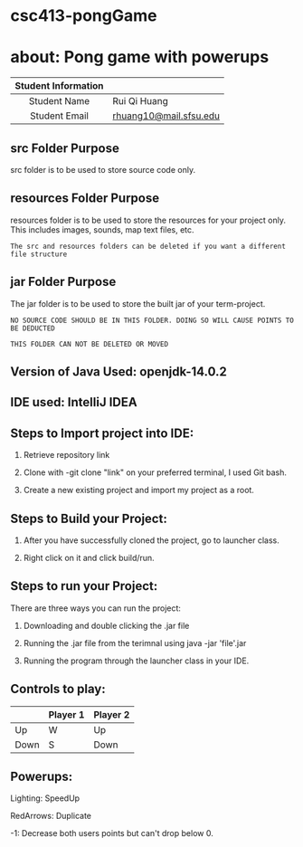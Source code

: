 # csc413-pongGame
# about: Pong game with powerups


| Student Information |                |
|:-------------------:|----------------|
|  Student Name       |   Rui Qi Huang |
|  Student Email      |   rhuang10@mail.sfsu.edu   |

## src Folder Purpose 
src folder is to be used to store source code only.

## resources Folder Purpose 
resources folder is to be used to store the resources for your project only. This includes images, sounds, map text files, etc.

`The src and resources folders can be deleted if you want a different file structure`

## jar Folder Purpose 
The jar folder is to be used to store the built jar of your term-project.

`NO SOURCE CODE SHOULD BE IN THIS FOLDER. DOING SO WILL CAUSE POINTS TO BE DEDUCTED`

`THIS FOLDER CAN NOT BE DELETED OR MOVED`

## Version of Java Used: openjdk-14.0.2

## IDE used: IntelliJ IDEA

## Steps to Import project into IDE:

1. Retrieve repository link

2. Clone with -git clone "link" on your preferred terminal, I used Git bash.

3. Create a new existing project and import my project as a root.


## Steps to Build your Project:

1. After you have successfully cloned the project, go to launcher class.

2. Right click on it and click build/run.
 
## Steps to run your Project:

There are three ways you can run the project:

1. Downloading and double clicking the .jar file

2. Running the .jar file from the terimnal using java -jar 'file'.jar

3. Running the program through the launcher class in your IDE.

## Controls to play:

|               | Player 1 | Player 2 |
|---------------|----------|----------|
|  Up           |   W      |    Up    |
|  Down         |   S      |   Down   |

## Powerups:
Lighting: SpeedUp

RedArrows: Duplicate

-1: Decrease both users points but can't drop below 0.

<!-- you may add more controls if you need to. -->



